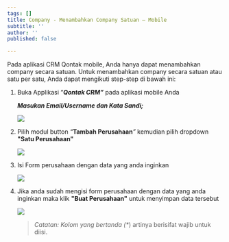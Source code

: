 ```yaml
---
tags: []
title: Company - Menambahkan Company Satuan – Mobile
subtitle: ''
author: ''
published: false

---
```

Pada aplikasi CRM Qontak mobile, Anda hanya dapat menambahkan company secara satuan. Untuk menambahkan company secara satuan atau satu per satu, Anda dapat mengikuti step-step di bawah ini:

1. Buka Applikasi “**_Qontak CRM”_** pada aplikasi mobile Anda

   **_Masukan Email/Username dan Kata Sandi;_**

   ![](/uploads/tambahkontak4.jpeg)
2. Pilih modul button _“_**Tambah Perusahaan**_”_ kemudian pilih dropdown **"Satu Perusahaan"**

   ![](/uploads/membukamengeditcompanymobile6.jpeg)
3. Isi Form perusahaan dengan data yang anda inginkan

   ![](/uploads/membukamengeditcompanymobile7.jpeg)
4. Jika anda sudah mengisi form perusahaan dengan data yang anda inginkan maka klik **"Buat Perusahaan"** untuk menyimpan data tersebut

   ![](/uploads/membukamengeditcompanymobile8.jpeg)

   > _Catatan: Kolom yang bertanda (*_) artinya berisifat wajib untuk diisi.